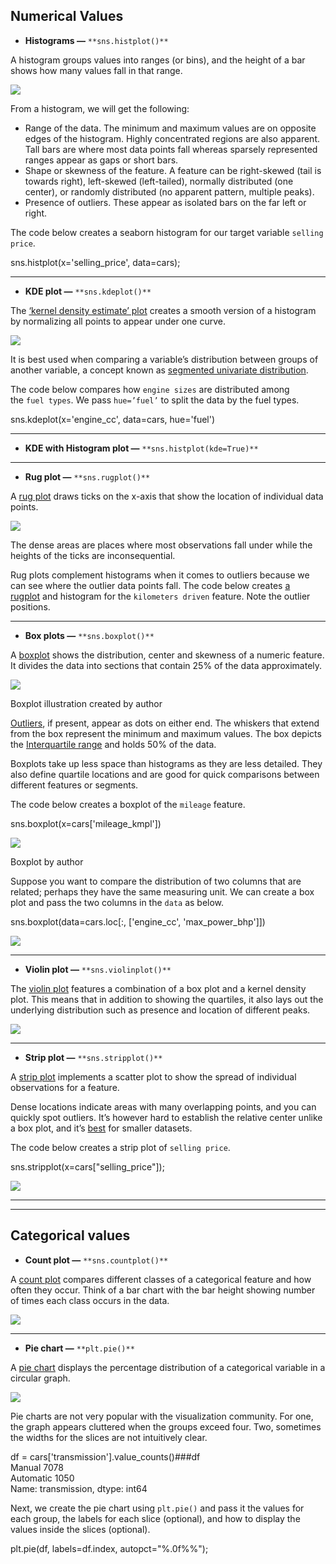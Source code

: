Numerical Values
------------------------
 
-  **Histograms —** `**sns.histplot()**`

A histogram groups values into ranges (or bins), and the height of a bar shows how many values fall in that range.

![](https://miro.medium.com/v2/resize:fit:501/1*Zahip49tUxXmg_28Zyw5qw.png)

From a histogram, we will get the following:

- Range of the data. The minimum and maximum values are on opposite edges of the histogram. Highly concentrated regions are also apparent. Tall bars are where most data points fall whereas sparsely represented ranges appear as gaps or short bars.
- Shape or skewness of the feature. A feature can be right-skewed (tail is towards right), left-skewed (left-tailed), normally distributed (one center), or randomly distributed (no apparent pattern, multiple peaks).
- Presence of outliers. These appear as isolated bars on the far left or right.

The code below creates a seaborn histogram for our target variable `selling price`.

sns.histplot(x='selling_price', data=cars);

----------------------------------------------------------------------------------------------
- **KDE plot —** `**sns.kdeplot()**`

The [‘kernel density estimate’ plot](https://seaborn.pydata.org/generated/seaborn.kdeplot.html) creates a smooth version of a histogram by normalizing all points to appear under one curve.

![](https://miro.medium.com/v2/resize:fit:540/1*qhLeKXr4EfizT49mLf80DQ.png)


It is best used when comparing a variable’s distribution between groups of another variable, a concept known as [segmented univariate distribution](https://www.linkedin.com/pulse/segmented-univariate-analysis-junaid-alam/).

The code below compares how `engine sizes` are distributed among the `fuel types`. We pass `hue=’fuel’` to split the data by the fuel types.

sns.kdeplot(x='engine_cc', data=cars, hue='fuel')

----------------------------------------------------------------------------------------------
- **KDE with Histogram plot —** `**sns.histplot(kde=True)**`

----------------------------------------------------------------------------------------------
- **Rug plot —** `**sns.rugplot()**`

A [rug plot](https://en.wikipedia.org/wiki/Rug_plot) draws ticks on the x-axis that show the location of individual data points.

![](https://miro.medium.com/v2/resize:fit:575/1*3LSJYKYHkUghlBrA01EwJw.png)


The dense areas are places where most observations fall under while the heights of the ticks are inconsequential.

Rug plots complement histograms when it comes to outliers because we can see where the outlier data points fall. The code below creates [a rugplot](https://seaborn.pydata.org/generated/seaborn.rugplot.html) and histogram for the `kilometers driven` feature. Note the outlier positions.

----------------------------------------------------------------------------------------------

- **Box plots —** `**sns.boxplot()**`

A [boxplot](https://www.simplypsychology.org/boxplots.html) shows the distribution, center and skewness of a numeric feature. It divides the data into sections that contain 25% of the data approximately.

![](https://miro.medium.com/v2/resize:fit:614/1*0PutKiHOWnclkxey28JjOw.png)

Boxplot illustration created by author

[Outliers](https://en.wikipedia.org/wiki/Outlier), if present, appear as dots on either end. The whiskers that extend from the box represent the minimum and maximum values. The box depicts the [Interquartile range](https://en.wikipedia.org/wiki/Interquartile_range) and holds 50% of the data.

Boxplots take up less space than histograms as they are less detailed. They also define quartile locations and are good for quick comparisons between different features or segments.

The code below creates a boxplot of the `mileage` feature.

sns.boxplot(x=cars['mileage_kmpl'])

![](https://miro.medium.com/v2/resize:fit:436/1*pNRaCqVEhVH0BIUJmjp-Yw.png)

Boxplot by author

Suppose you want to compare the distribution of two columns that are related; perhaps they have the same measuring unit. We can create a box plot and pass the two columns in the `data` as below.

sns.boxplot(data=cars.loc[:, ['engine_cc', 'max_power_bhp']])

![](https://miro.medium.com/v2/resize:fit:481/1*_GVPGwFsn29E7nnMxXCgdw.png)

-----------------------------------------------------------------------------
- **Violin plot —** `**sns.violinplot()**`

The [violin plot](https://towardsdatascience.com/violin-plots-explained-fb1d115e023d) features a combination of a box plot and a kernel density plot. This means that in addition to showing the quartiles, it also lays out the underlying distribution such as presence and location of different peaks.

![](https://miro.medium.com/v2/resize:fit:436/1*8zzFPbzfffXDVn2xKLFtXg.png)

--------------------------------------------------------------------------
- **Strip plot —** `**sns.stripplot()**`

A [strip plot](https://seaborn.pydata.org/generated/seaborn.stripplot.html) implements a scatter plot to show the spread of individual observations for a feature.

Dense locations indicate areas with many overlapping points, and you can quickly spot outliers. It’s however hard to establish the relative center unlike a box plot, and it’s [best](https://datavizproject.com/data-type/strip-plot/) for smaller datasets.

The code below creates a strip plot of `selling price`.

sns.stripplot(x=cars["selling_price"]);

![](https://miro.medium.com/v2/resize:fit:436/1*ETTy2aTWozmMyXsFclRbdw.png)

-------------------------------------------------------------------------
------------------------------------------------------------------------

Categorical values
---------------------------------

- **Count plot —** `**sns.countplot()**`

A [count plot](https://seaborn.pydata.org/generated/seaborn.countplot.html) compares different classes of a categorical feature and how often they occur. Think of a bar chart with the bar height showing number of times each class occurs in the data.

![](https://miro.medium.com/v2/resize:fit:374/1*tWIp5Y9ZK5R2nGw6YuYz1g.png)


---------------------------------------------------------------------
- **Pie chart —** `**plt.pie()**`

A [pie chart](https://byjus.com/maths/pie-chart/) displays the percentage distribution of a categorical variable in a circular graph.

![](https://miro.medium.com/v2/resize:fit:330/1*6rAyGAT8-jnCCslDpWBg6Q.png)


Pie charts are not very popular with the visualization community. For one, the graph appears cluttered when the groups exceed four. Two, sometimes the widths for the slices are not intuitively clear.

df = cars['transmission'].value_counts()###df  
Manual       7078  
Automatic    1050  
Name: transmission, dtype: int64

Next, we create the pie chart using `plt.pie()` and pass it the values for each group, the labels for each slice (optional), and how to display the values inside the slices (optional).

plt.pie(df, labels=df.index, autopct="%.0f%%");
